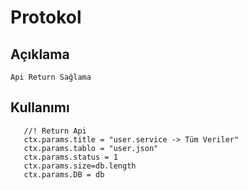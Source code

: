 
# Protokol

## Açıklama
 
 ```
Api Return Sağlama
 ```
 
 ## Kullanımı
 
 ```
	//! Return Api   
	ctx.params.title = "user.service -> Tüm Veriler"
	ctx.params.tablo = "user.json"
	ctx.params.status = 1
	ctx.params.size=db.length
	ctx.params.DB = db		
 ```

